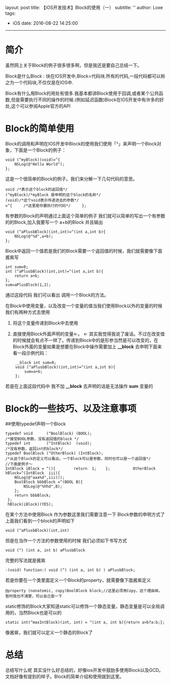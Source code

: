 layout: post
title: 【iOS开发技术】Block的使用（一）
subtitle: ''
author: Loxe
tags:
  - iOS
date: 2016-08-22 14:25:00
---
# 简介
 虽然网上关于Block的例子很多很多啊，但是我还是要自己总结一下。
 
 Block是什么Block : 块在IOS开发中,Block=代码块.所有的代码,一段代码都可以称之为一个代码块,不仅仅是在IOS中.

Block有什么用Block的用处有很多.我基本都讲Block使用于回调,或者某个公共函数,但是需要执行不同的操作的时候.(例如延迟函数)Block在IOS开发中有许多的好处,这个可以参阅Apple官方的API
<!--more-->
# Block的简单使用
Block的调用和声明在IOS开发中Block的使用我们使用「^」来声明一个Block对象，下面是一个Block的例子：  

	void (^myBlock)(void)=^{        
    	NSLog(@"Hello World");    
    };
    
这是一个很简单的Block的例子。我们来分解一下几句代码的意思。   
	
    void /*表示这个block的返回值*/ 
    (^myBlock)/*myBlock 是申明的这个block的名称*/ 
    (void)/*这个void表示传递进去的参数*/
    =^{     /*这里是你要执行的代码*/     };  
    
有参数的Block的声明通过上面这个简单的例子 我们就可以简单的写出一个有参数的的Block,加入我要写一个 a+b的Block 并且输出
	
    void (^aPlusbBlock)(int,int)=^(int a,int b){       
    	NSLog(@"%d",a+b);    
    };
    
Block中返回一个值若是我们的Block需要一个返回值的时候，我们就需要像下面酱紫写    

	int sum=0;    
    int (^aPlusbBlock)(int,int)=^(int a,int b){ 
    	return a+b;    
    };    
    sum=aPlusBlock(1,2);

通过这段代码 我们可以看出 调用一个Block的方法。

在Block中使用变量，以及改变一个变量的值当我们使用Block以外的变量的时候我们有两种方式去使用
1. 将这个变量传递到Block中去使用
2. 直接使用Block外面声明的变量←。 ← 其实我觉得我说了废话。不过在改变值的时候就会有点不一样了。传递到Block中的是形参当然是可以改变的，在Block外面的变量如果是想要在Block中操作需要加上 **__block** 去申明下面来看一段示例代码：   
	
    	__block int sum=0;    
    	void (^aPlusbBlock)(int,int)=^(int a,int b){    
        	sum=a+b;    
    	};
    
若是在上面这段代码中 我不加 **__block** 去声明的话是无法操作 **sum** 变量的
# Block的一些技巧、以及注意事项
##使用typedef声明一个Block

	typedef void      (^BoolBlock) (BOOL);       
    /*接受BOOL参数，没有返回值的block */    
    typedef int       (^IntBlock)  (void);    
    /*没有参数，返回int的block*/    
    typedef BoolBlock (^OtherBlock) (IntBlock);    
    /*从这个Block的定义可以看出，一个Block可以是参数，同时也可以是一个返回值*/    
    //下面是例子～    
    IntBlock iBlock = ^(){        return  1;    };    		OtherBlock hBlock=^(IntBlock  iii){
    	NSLog(@"aaa%d",iii());        
        BoolBlock bbbBlock =^(BOOL B){
        	NSLog(@"%hhd",B);        
        };        
        return bbbBlock;    
     };    
     hBlock(iBlock)(YES);
     
在某个方法中使用Block 作为参数这里我们需要注意一下 Block参数的申明方式了上面我们看到一个block的声明如下    
	
    void (^aPlusbBlock)(int,int)
    
但是在当作一个方法的参数使用的时候 我们必须如下书写方式    

	void (^) (int a, int b) aPlusbBlock
    
完整的写法就是酱紫    
	
    -(void) function:( void (^) (int a, int b) ) aPlusbBlock;  

若是你要在一个类里面定义一个Block的property，就需要像下面酱紫定义

	@property (nonatomic, copy)BoolBlock block;//这里必须用Copy，这个理由嘛，暂时我也不清楚，可以自己查一下
    
static修饰的Block大家知道static可以修饰一个静态变量，静态变量是可以全局调用的，当然Block也是可以的    

	static int(^maxIntBlock)(int, int) = ^(int a, int b){return a>b?a:b;}; 
    
像酱紫，我们就可以定义一个静态的Block了

# 总结
总结写什么呢 其实没什么好总结的，好像ios开发中鼓励多使用Block以及GCD。文档好像有提到的样子。Block的简单介绍和使用就到这里。